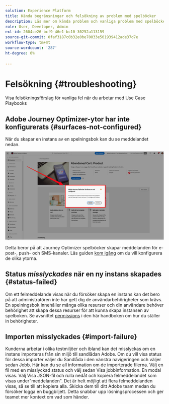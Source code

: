 ```yaml
---
solution: Experience Platform
title: Kända begränsningar och felsökning av problem med spelböcker
description: Läs mer om kända problem och vanliga problem med spelböcker och hur du felsöker dem
role: User, Developer, Admin
exl-id: 2604ce26-bcf9-46e1-bc10-30252a113159
source-git-commit: 0faf3187c0b32e0be70033e501939412ade37d7e
workflow-type: tm+mt
source-wordcount: '287'
ht-degree: 0%

---
```



# Felsökning {#troubleshooting}

Visa felsökningsförslag för vanliga fel när du arbetar med Use Case Playbooks

## Adobe Journey Optimizer-ytor har inte konfigurerats {#surfaces-not-configured}

När du skapar en instans av en spelningsbok kan du se meddelandet nedan.

![Felsökning](/help/use-case-playbooks/assets/playbooks/troubleshooting/troubleshooting-ajo.png)

Detta beror på att Journey Optimizer spelböcker skapar meddelanden för e-post-, push- och SMS-kanaler. Läs guiden [kom igång](/help/use-case-playbooks/playbooks/get-started.md#configure-sandbox-and-channel-surfaces-in-journey-optimizer) om du vill konfigurera de olika ytorna.

## Status *misslyckades* när en ny instans skapades {#status-failed}

Om ett felmeddelande visas när du försöker skapa en instans kan det bero på att administratören inte har gett dig de användarbehörigheter som krävs. En spelningsbok innehåller många olika resurser och din användare behöver behörighet att skapa dessa resurser för att kunna skapa instansen av spelboken. Se avsnittet [permissions](/help/use-case-playbooks/playbooks/get-started.md#grant-your-team-the-required-access-permissions) i den här handboken om hur du ställer in behörigheter.

## Importen misslyckades {#import-failure}

Kunderna arbetar i olika testmiljöer och ibland kan det misslyckas om en instans importeras från sin miljö till sandlådan Adobe. Om du vill visa status för dessa importer väljer du Sandlåda i den vänstra navigeringen och väljer sedan Jobb. Här kan du se all information om de importerade filerna. Välj en fil med en misslyckad status och välj sedan Visa jobbinformation. En modal visas. Välj Visa JSON-fil och rulla nedåt och kopiera felmeddelandet som visas under&quot;meddelanden&quot;. Det är helt möjligt att flera felmeddelanden visas, så se till att kopiera alla. Skicka dem till ditt Adobe team medan du försöker logga en buggbiljett. Detta snabbar upp lösningsprocessen och ger teamet mer kontext om vad som händer.
